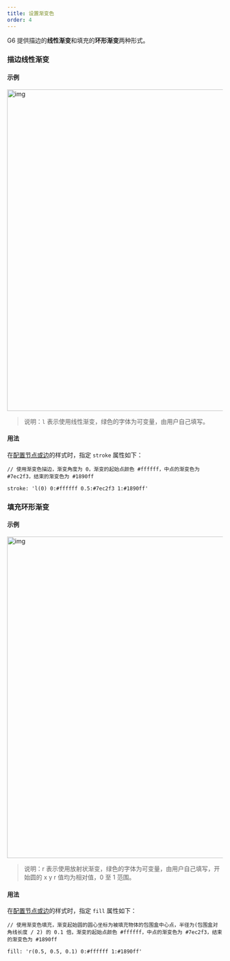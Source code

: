 ```yaml
---
title: 设置渐变色
order: 4
---
```


G6 提供描边的**线性渐变**和填充的**环形渐变**两种形式。

### 描边线性渐变

#### 示例

<img src='https://gw.alipayobjects.com/mdn/rms_f8c6a0/afts/img/A*lX-fSbaOrn0AAAAAAAAAAABkARQnAQ' width='750' alt='img'/>

> 说明：`l` 表示使用线性渐变，绿色的字体为可变量，由用户自己填写。

#### 用法

在[配置节点或边](/zh/docs/manual/tutorial/elements)的样式时，指定 `stroke` 属性如下：

```
// 使用渐变色描边，渐变角度为 0，渐变的起始点颜色 #ffffff，中点的渐变色为 #7ec2f3，结束的渐变色为 #1890ff

stroke: 'l(0) 0:#ffffff 0.5:#7ec2f3 1:#1890ff'
```

### 填充环形渐变

#### 示例

<img src='https://gw.alipayobjects.com/mdn/rms_f8c6a0/afts/img/A*U68WTpjAqscAAAAAAAAAAABkARQnAQ' width='750' alt='img'/>

> 说明：r 表示使用放射状渐变，绿色的字体为可变量，由用户自己填写，开始圆的 x y r 值均为相对值，0 至 1 范围。

#### 用法

在[配置节点或边](/zh/docs/manual/tutorial/elements)的样式时，指定 `fill` 属性如下：

```
// 使用渐变色填充，渐变起始圆的圆心坐标为被填充物体的包围盒中心点，半径为(包围盒对角线长度 / 2) 的 0.1 倍，渐变的起始点颜色 #ffffff，中点的渐变色为 #7ec2f3，结束的渐变色为 #1890ff

fill: 'r(0.5, 0.5, 0.1) 0:#ffffff 1:#1890ff'
```
